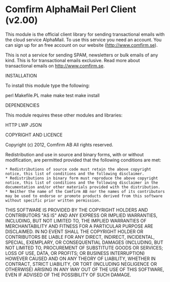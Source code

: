Comfirm AlphaMail Perl Client (v2.00)
======================

This module is the official client library for sending transactional emails with the cloud service AlphaMail.
To use this service you need an account. You can sign up for an free account on our website (http://www.comfirm.se). 

This is not a service for sending SPAM, newsletters or bulk emails of any kind. This is for transactional emails exclusive. 
Read more about transactional emails on http://www.comfirm.se.


INSTALLATION

To install this module type the following:

   perl Makefile.PL
   make
   make test
   make install

DEPENDENCIES

This module requires these other modules and libraries:

  HTTP
  LWP
  JSON

COPYRIGHT AND LICENCE

Copyright (c) 2012, Comfirm AB
All rights reserved.

Redistribution and use in source and binary forms, with or without modification, are permitted provided that the following conditions are met:

    * Redistributions of source code must retain the above copyright notice, this list of conditions and the following disclaimer.
    * Redistributions in binary form must reproduce the above copyright notice, this list of conditions and the following disclaimer in the documentation and/or other materials provided with the distribution.
    * Neither the name of the Comfirm AB nor the names of its contributors may be used to endorse or promote products derived from this software without specific prior written permission.

THIS SOFTWARE IS PROVIDED BY THE COPYRIGHT HOLDERS AND CONTRIBUTORS "AS IS" AND ANY EXPRESS OR IMPLIED WARRANTIES, INCLUDING, BUT NOT LIMITED TO, THE IMPLIED WARRANTIES OF MERCHANTABILITY AND FITNESS FOR A PARTICULAR PURPOSE ARE DISCLAIMED. IN NO EVENT SHALL THE COPYRIGHT HOLDER OR CONTRIBUTORS BE LIABLE FOR ANY DIRECT, INDIRECT, INCIDENTAL, SPECIAL, EXEMPLARY, OR CONSEQUENTIAL DAMAGES (INCLUDING, BUT NOT LIMITED TO, PROCUREMENT OF SUBSTITUTE GOODS OR SERVICES; LOSS OF USE, DATA, OR PROFITS; OR BUSINESS INTERRUPTION) HOWEVER CAUSED AND ON ANY THEORY OF LIABILITY, WHETHER IN CONTRACT, STRICT LIABILITY, OR TORT (INCLUDING NEGLIGENCE OR OTHERWISE) ARISING IN ANY WAY OUT OF THE USE OF THIS SOFTWARE, EVEN IF ADVISED OF THE POSSIBILITY OF SUCH DAMAGE.


